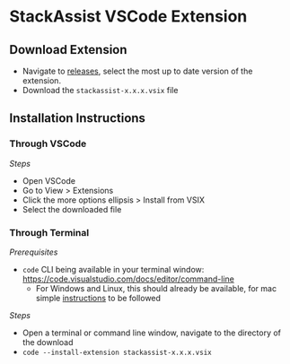 # StackAssist VSCode Extension

## Download Extension
- Navigate to [releases](https://github.com/timtatt/stackassist-extension/releases), select the most up to date version of the extension. 
- Download the `stackassist-x.x.x.vsix` file

## Installation Instructions

### Through VSCode
*Steps*
- Open VSCode
- Go to View > Extensions
- Click the more options ellipsis > Install from VSIX
- Select the downloaded file


### Through Terminal
*Prerequisites*
- `code` CLI being available in your terminal window: https://code.visualstudio.com/docs/editor/command-line
    - For Windows and Linux, this should already be available, for mac simple [instructions](https://code.visualstudio.com/docs/setup/mac#_launching-from-the-command-line) to be followed

*Steps*
- Open a terminal or command line window, navigate to the directory of the download
- `code --install-extension stackassist-x.x.x.vsix`